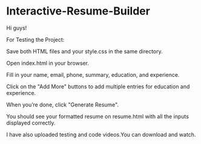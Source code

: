 # Interactive-Resume-Builder

Hi guys!

For Testing the Project:

Save both HTML files and your style.css in the same directory.

Open index.html in your browser.

Fill in your name, email, phone, summary, education, and experience.

Click on the "Add More" buttons to add multiple entries for education and experience.

When you’re done, click "Generate Resume".

You should see your formatted resume on resume.html with all the inputs displayed correctly.

I have also uploaded testing and code videos.You can download and watch.

